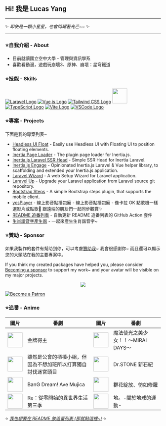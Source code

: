 ## Hi! 我是 Lucas Yang

---

✨ *即使是一顆小星星，也會閃耀著光芒~~* ✨

---

### ⭐自我介紹 - About

* 目前就讀國立空中大學 - 管理與資訊學系
* 喜歡看動漫，遊戲玩崩壞3、原神、崩壞：星穹鐵道

### ⭐技能 - Skills

[![Laravel Logo](https://skillicons.dev/icons?i=laravel&theme=light)](https://laravel.com/)
[![Vue.js Logo](https://skillicons.dev/icons?i=vue&theme=light)](https://vuejs.org/)
[![Tailwind CSS Logo](https://skillicons.dev/icons?i=tailwind&theme=light)](https://tailwindcss.com/)
<a href="https://inertiajs.com/"><img src="https://star-note-lucas.vercel.app/images/inertiajs-logo-rounded.svg" width="48" height="48"></a>
[![TypeScript Logo](https://skillicons.dev/icons?i=ts)](https://www.typescriptlang.org/)
[![Vite Logo](https://skillicons.dev/icons?i=vite&theme=light)](https://vitejs.dev/)
[![VSCode Logo](https://skillicons.dev/icons?i=vscode&theme=light)](https://code.visualstudio.com/)

### ⭐專案 - Projects

下面是我的專案列表~

* [Headless UI Float](https://github.com/ycs77/headlessui-float) - Easily use Headless UI with Floating UI to position floating elements.
* [Inertia Page Loader](https://github.com/ycs77/inertia-plugin) - The plugin page loader for Inertia.js.
* [Inertia.js Laravel SSR Head](https://github.com/ycs77/inertia-laravel-ssr-head) - Simple SSR Head for Inertia Laravel.
* [Inertia.js Engage](https://github.com/ycs77/inertia-engage) - Opinionated Inertia.js Laravel & Vue helper library, to scaffolding and extended your Inertia.js application.
* [Laravel Wizard](https://github.com/ycs77/laravel-wizard) - A web Setup Wizard for Laravel application.
* [Laravel Up](https://laravel-up.vercel.app/) - Upgrade your Laravel application from Laravel source git repository.
* [Bootstrap Steps](https://github.com/ycs77/bootstrap-steps) - A simple Bootstrap steps plugin, that supports the mobile client.
* [ycsPlayer](https://github.com/ycs77/ycsplayer) - 線上影音點播包廂 - 線上影音點播包廂 - 像卡拉 OK 點歌機一樣選影片或點歌🎵 跟遠端的朋友們一起同步觀賞✨
* [README 追番列表](https://github.com/ycs77/readme-anime-list) - 自動更新 README 追番列表的 GitHub Action 套件
* [生肖諧音字產生器](https://github.com/ycs77/zodiac-homophone-generator) - 一起來產生生肖諧音字~

### ⭐贊助 - Sponsor

如果我製作的套件有幫助到你，可以考慮[贊助我](https://www.patreon.com/ycs77)~ 我會很感謝你~ 而且還可以顯示您的大頭貼在我的主要專案中。

If you think my created packages have helped you, please consider [Becoming a sponsor](https://www.patreon.com/ycs77) to support my work~ and your avatar will be visible on my major projects.

<p align="center">
  <a href="https://www.patreon.com/ycs77">
    <img src="https://cdn.jsdelivr.net/gh/ycs77/static/sponsors.svg"/>
  </a>
</p>

<a href="https://www.patreon.com/ycs77">
  <img src="https://c5.patreon.com/external/logo/become_a_patron_button.png" alt="Become a Patron" />
</a>

<br />

### ⭐追番 - Anime

| 圖片 | 番劇 | 圖片 | 番劇 |
| --- | --- | --- | --- |
| [<img src="https://lain.bgm.tv/r/100/pic/cover/l/ce/3c/430699_hsj90.jpg" width="48">](https://lain.bgm.tv/pic/cover/l/ce/3c/430699_hsj90.jpg) | 金牌得主 | [<img src="https://lain.bgm.tv/r/100/pic/cover/l/60/00/424454_lzj2O.jpg" width="48">](https://lain.bgm.tv/pic/cover/l/60/00/424454_lzj2O.jpg) | 魔法使光之美少女！！～MIRAI DAYS～ |
| [<img src="https://lain.bgm.tv/r/100/pic/cover/l/8f/8a/445827_L6Zh0.jpg" width="48">](https://lain.bgm.tv/pic/cover/l/8f/8a/445827_L6Zh0.jpg) | 雖然是公會的櫃檯小姐，但因為不想加班所以打算獨自討伐迷宮頭目 | [<img src="https://lain.bgm.tv/r/100/pic/cover/l/9f/d7/471578_wzPi0.jpg" width="48">](https://lain.bgm.tv/pic/cover/l/9f/d7/471578_wzPi0.jpg) | Dr.STONE 新石紀 |
| [<img src="https://lain.bgm.tv/r/100/pic/cover/l/77/c3/454684_ZH5tU.jpg" width="48">](https://lain.bgm.tv/pic/cover/l/77/c3/454684_ZH5tU.jpg) | BanG Dream! Ave Mujica | [<img src="https://lain.bgm.tv/r/100/pic/cover/l/b8/26/498934_KffF9.jpg" width="48">](https://lain.bgm.tv/pic/cover/l/b8/26/498934_KffF9.jpg) | 群花綻放、彷如修羅 |
| [<img src="https://lain.bgm.tv/r/100/pic/cover/l/2e/d7/510728_P22GO.jpg" width="48">](https://lain.bgm.tv/pic/cover/l/2e/d7/510728_P22GO.jpg) | Re：從零開始的異世界生活 第三季 | [<img src="https://lain.bgm.tv/r/100/pic/cover/l/5f/84/389156_J4gqQ.jpg" width="48">](https://lain.bgm.tv/pic/cover/l/5f/84/389156_J4gqQ.jpg) | 地。-關於地球的運動- |

⭐ *[我也想要在 README 放追番列表 (那就點這裡~)](https://github.com/ycs77/readme-anime-list)* ⭐
